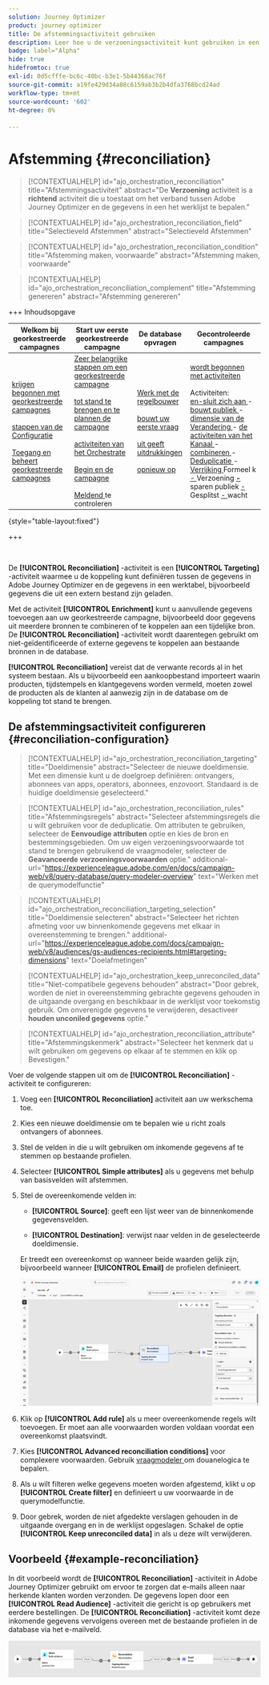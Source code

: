 ```yaml
---
solution: Journey Optimizer
product: journey optimizer
title: De afstemmingsactiviteit gebruiken
description: Leer hoe u de verzoeningsactiviteit kunt gebruiken in een georkestreerde campagne
badge: label="Alpha"
hide: true
hidefromtoc: true
exl-id: 0d5cfffe-bc6c-40bc-b3e1-5b44368ac76f
source-git-commit: a19fe429d34a88c6159ab3b2b4dfa3768bcd24ad
workflow-type: tm+mt
source-wordcount: '602'
ht-degree: 0%

---
```


# Afstemming {#reconciliation}

>[!CONTEXTUALHELP]
>id="ajo_orchestration_reconciliation"
>title="Afstemmingsactiviteit"
>abstract="De **Verzoening** activiteit is a **richtend** activiteit die u toestaat om het verband tussen Adobe Journey Optimizer en de gegevens in een het werklijst te bepalen."

>[!CONTEXTUALHELP]
>id="ajo_orchestration_reconciliation_field"
>title="Selectieveld Afstemmen"
>abstract="Selectieveld Afstemmen"

>[!CONTEXTUALHELP]
>id="ajo_orchestration_reconciliation_condition"
>title="Afstemming maken, voorwaarde"
>abstract="Afstemming maken, voorwaarde"

>[!CONTEXTUALHELP]
>id="ajo_orchestration_reconciliation_complement"
>title="Afstemming genereren"
>abstract="Afstemming genereren"


+++ Inhoudsopgave

| Welkom bij georkestreerde campagnes | Start uw eerste georkestreerde campagne | De database opvragen | Gecontroleerde campagnes |
|---|---|---|---|
| [ krijgen begonnen met georkestreerde campagnes ](../gs-orchestrated-campaigns.md)<br/><br/>[ stappen van de Configuratie ](../configuration-steps.md)<br/><br/>[ Toegang en beheert georkestreerde campagnes ](../access-manage-orchestrated-campaigns.md) | [ Zeer belangrijke stappen om een georkestreerde campagne ](../gs-campaign-creation.md)<br/><br/>[ tot stand te brengen en te plannen de campagne ](../create-orchestrated-campaign.md)<br/><br/>[ activiteiten van het Orchestrate ](../orchestrate-activities.md)<br/><br/>[ Begin en de campagne ](../start-monitor-campaigns.md)<br/><br/>[ Meldend ](../reporting-campaigns.md) te controleren | [ Werk met de regelbouwer ](../orchestrated-rule-builder.md)<br/><br/>[ bouwt uw eerste vraag ](../build-query.md)<br/><br/>[ uit geeft uitdrukkingen ](../edit-expressions.md)<br/><br/>[ opnieuw op ](../retarget.md) | [ wordt begonnen met activiteiten ](about-activities.md)<br/><br/> Activiteiten:<br/>[ en-sluit zich aan ](and-join.md) - [ bouwt publiek ](build-audience.md) - [ dimensie van de Verandering ](change-dimension.md) - [ de activiteiten van het Kanaal ](channels.md) - [ combineren ](combine.md) - [ Deduplicatie ](deduplication.md) - [ Verrijking ](enrichment.md) Formeel k [ - ](fork.md) Verzoening <b>[ - ](reconciliation.md)</b> sparen publiek [ - ](save-audience.md) Gesplitst [ - ](split.md) wacht [](wait.md) |

{style="table-layout:fixed"}

+++

<br/>

De **[!UICONTROL Reconciliation]** -activiteit is een **[!UICONTROL Targeting]** -activiteit waarmee u de koppeling kunt definiëren tussen de gegevens in Adobe Journey Optimizer en de gegevens in een werktabel, bijvoorbeeld gegevens die uit een extern bestand zijn geladen.

Met de activiteit **[!UICONTROL Enrichment]** kunt u aanvullende gegevens toevoegen aan uw georkestreerde campagne, bijvoorbeeld door gegevens uit meerdere bronnen te combineren of te koppelen aan een tijdelijke bron. De **[!UICONTROL Reconciliation]** -activiteit wordt daarentegen gebruikt om niet-geïdentificeerde of externe gegevens te koppelen aan bestaande bronnen in de database.

**[!UICONTROL Reconciliation]** vereist dat de verwante records al in het systeem bestaan. Als u bijvoorbeeld een aankoopbestand importeert waarin producten, tijdstempels en klantgegevens worden vermeld, moeten zowel de producten als de klanten al aanwezig zijn in de database om de koppeling tot stand te brengen.

## De afstemmingsactiviteit configureren {#reconciliation-configuration}

>[!CONTEXTUALHELP]
>id="ajo_orchestration_reconciliation_targeting"
>title="Doeldimensie"
>abstract="Selecteer de nieuwe doeldimensie. Met een dimensie kunt u de doelgroep definiëren: ontvangers, abonnees van apps, operators, abonnees, enzovoort. Standaard is de huidige doeldimensie geselecteerd."

>[!CONTEXTUALHELP]
>id="ajo_orchestration_reconciliation_rules"
>title="Afstemmingsregels"
>abstract="Selecteer afstemmingsregels die u wilt gebruiken voor de deduplicatie. Om attributen te gebruiken, selecteer de **Eenvoudige attributen** optie en kies de bron en bestemmingsgebieden. Om uw eigen verzoeningsvoorwaarde tot stand te brengen gebruikend de vraagmodeler, selecteer de **Geavanceerde verzoeningsvoorwaarden** optie."
>additional-url="https://experienceleague.adobe.com/en/docs/campaign-web/v8/query-database/query-modeler-overview" text="Werken met de querymodelfunctie"

>[!CONTEXTUALHELP]
>id="ajo_orchestration_reconciliation_targeting_selection"
>title="Doeldimensie selecteren"
>abstract="Selecteer het richten afmeting voor uw binnenkomende gegevens met elkaar in overeenstemming te brengen."
>additional-url="https://experienceleague.adobe.com/docs/campaign-web/v8/audiences/gs-audiences-recipients.html#targeting-dimensions" text="Doelafmetingen"

>[!CONTEXTUALHELP]
>id="ajo_orchestration_keep_unreconciled_data"
>title="Niet-compatibele gegevens behouden"
>abstract="Door gebrek, worden de niet in overeenstemming gebrachte gegevens gehouden in de uitgaande overgang en beschikbaar in de werklijst voor toekomstig gebruik. Om onverenigde gegevens te verwijderen, desactiveer **houden unconiled gegevens** optie."

>[!CONTEXTUALHELP]
>id="ajo_orchestration_reconciliation_attribute"
>title="Afstemmingskenmerk"
>abstract="Selecteer het kenmerk dat u wilt gebruiken om gegevens op elkaar af te stemmen en klik op Bevestigen."

Voer de volgende stappen uit om de **[!UICONTROL Reconciliation]** -activiteit te configureren:

1. Voeg een **[!UICONTROL Reconciliation]** activiteit aan uw werkschema toe.

1. Kies een nieuwe doeldimensie om te bepalen wie u richt zoals ontvangers of abonnees.

1. Stel de velden in die u wilt gebruiken om inkomende gegevens af te stemmen op bestaande profielen.

1. Selecteer **[!UICONTROL Simple attributes]** als u gegevens met behulp van basisvelden wilt afstemmen.

1. Stel de overeenkomende velden in:

   * **[!UICONTROL Source]**: geeft een lijst weer van de binnenkomende gegevensvelden.

   * **[!UICONTROL Destination]**: verwijst naar velden in de geselecteerde doeldimensie.

   Er treedt een overeenkomst op wanneer beide waarden gelijk zijn, bijvoorbeeld wanneer **[!UICONTROL Email]** de profielen definieert.

   ![](../assets/workflow-reconciliation-criteria.png)

1. Klik op **[!UICONTROL Add rule]** als u meer overeenkomende regels wilt toevoegen. Er moet aan alle voorwaarden worden voldaan voordat een overeenkomst plaatsvindt.

1. Kies **[!UICONTROL Advanced reconciliation conditions]** voor complexere voorwaarden. Gebruik [ vraagmodeler ](../orchestrated-rule-builder.md) om douanelogica te bepalen.

1. Als u wilt filteren welke gegevens moeten worden afgestemd, klikt u op **[!UICONTROL Create filter]** en definieert u uw voorwaarde in de querymodelfunctie.

1. Door gebrek, worden de niet afgedekte verslagen gehouden in de uitgaande overgang en in de werklijst opgeslagen. Schakel de optie **[!UICONTROL Keep unreconciled data]** in als u deze wilt verwijderen.

## Voorbeeld {#example-reconciliation}

In dit voorbeeld wordt de **[!UICONTROL Reconciliation]** -activiteit in Adobe Journey Optimizer gebruikt om ervoor te zorgen dat e-mails alleen naar herkende klanten worden verzonden. De gegevens lopen door een **[!UICONTROL Read Audience]** -activiteit die gericht is op gebruikers met eerdere bestellingen. De **[!UICONTROL Reconciliation]** -activiteit komt deze inkomende gegevens vervolgens overeen met de bestaande profielen in de database via het e-mailveld.

![](../assets/workflow-reconciliation-sample-1.0.png)
